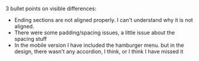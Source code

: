 3 bullet points on visible differences:

- Ending sections are not aligned properly. I can't understand why it is not aligned.
- There were some padding/spacing issues, a little issue about the spacing stuff
- In the mobile version I have included the hamburger menu. but in the design, there wasn't any accordion, I think, or I think I have missed it
